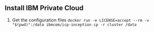 ## Install IBM Private Cloud

1. Get the configuration files
  `docker run -e LICENSE=accept --rm -v "$(pwd)":/data ibmcom/icp-inception cp -r cluster /data`
